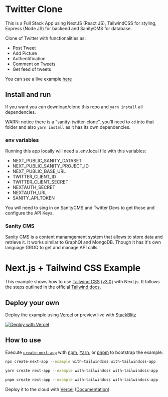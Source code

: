 # Twitter Clone

This is a Full Stack App using NextJS (React JS), TailwindCSS for styling, Express (Node JS) for backend and SanityCMS for database.

Clone of Twitter with functionalities as:
- Post Tweet
- Add Picture
- Authentification
- Comment on Tweets
- Get feed of tweets

You can see a live example [here](https://twitter-clone-polescalera.vercel.app/)

## Install and run

If you want you can download/clone this repo and `yarn install` all dependencies.

WARN: notice there is a "sanity-twitter-clone", you'll need to `cd` into that folder and also `yarn install` as it has its own dependencies.

### env variables

Running this app locally will need a .env.local file with this variables:

- NEXT_PUBLIC_SANITY_DATASET
- NEXT_PUBLIC_SANITY_PROJECT_ID
- NEXT_PUBLIC_BASE_URL
- TWITTER_CLIENT_ID
- TWITTER_CLIENT_SECRET
- NEXTAUTH_SECRET
- NEXTAUTH_URL
- SANITY_API_TOKEN

You will need to sing in on SanityCMS and Twitter Devs to get those and configure the API Keys.

### Sanity CMS

Sanity CMS is a content manamgement system that allows to store data and retrieve it. It works similar to GraphQl and MongoDB. Though it has it's own language GROQ to get and manage API calls.

# Next.js + Tailwind CSS Example

This example shows how to use [Tailwind CSS](https://tailwindcss.com/) [(v3.0)](https://tailwindcss.com/blog/tailwindcss-v3) with Next.js. It follows the steps outlined in the official [Tailwind docs](https://tailwindcss.com/docs/guides/nextjs).

## Deploy your own

Deploy the example using [Vercel](https://vercel.com?utm_source=github&utm_medium=readme&utm_campaign=next-example) or preview live with [StackBlitz](https://stackblitz.com/github/vercel/next.js/tree/canary/examples/with-tailwindcss)

[![Deploy with Vercel](https://vercel.com/button)](https://vercel.com/new/git/external?repository-url=https://github.com/vercel/next.js/tree/canary/examples/with-tailwindcss&project-name=with-tailwindcss&repository-name=with-tailwindcss)

## How to use

Execute [`create-next-app`](https://github.com/vercel/next.js/tree/canary/packages/create-next-app) with [npm](https://docs.npmjs.com/cli/init), [Yarn](https://yarnpkg.com/lang/en/docs/cli/create/), or [pnpm](https://pnpm.io) to bootstrap the example:

```bash
npx create-next-app --example with-tailwindcss with-tailwindcss-app
```

```bash
yarn create next-app --example with-tailwindcss with-tailwindcss-app
```

```bash
pnpm create next-app --example with-tailwindcss with-tailwindcss-app
```

Deploy it to the cloud with [Vercel](https://vercel.com/new?utm_source=github&utm_medium=readme&utm_campaign=next-example) ([Documentation](https://nextjs.org/docs/deployment)).

